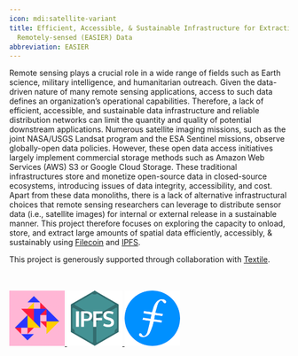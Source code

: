 ```yaml
---
icon: mdi:satellite-variant
title: Efficient, Accessible, & Sustainable Infrastructure for Extracting
  Remotely-sensed (EASIER) Data
abbreviation: EASIER
---
```

Remote sensing plays a crucial role in a wide range of fields such as Earth science, military intelligence, and humanitarian outreach. Given the data-driven nature of many remote sensing applications, access to such data defines an organization’s operational capabilities. Therefore, a lack of efficient, accessible, and sustainable data infrastructure and reliable distribution networks can limit the quantity and quality of potential downstream applications. Numerous satellite imaging missions, such as the joint NASA/USGS Landsat program and the ESA Sentinel missions, observe globally-open data policies. However, these open data access initiatives largely implement commercial storage methods such as Amazon Web Services (AWS) S3 or Google Cloud Storage. These traditional infrastructures store and monetize open-source data in closed-source ecosystems, introducing issues of data integrity, accessibility, and cost. Apart from these data monoliths, there is a lack of alternative infrastructural choices that remote sensing researchers can leverage to distribute sensor data (i.e., satellite images) for internal or external release in a sustainable manner. This project therefore focuses on exploring the capacity to onload, store, and extract large amounts of spatial data efficiently, accessibly, & sustainably using [Filecoin](https://filecoin.io/) and [IPFS](https://ipfs.io/).  

This project is generously supported through collaboration with [Textile](https://textile.notion.site/Our-mission-is-to-accelerate-the-exchange-of-information-across-society-f49e389e12e14473a3475e755a8d9cd6).
<br>
<br> 
<br>
<p>
<a href="https://textile.notion.site/Our-mission-is-to-accelerate-the-exchange-of-information-across-society-f49e389e12e14473a3475e755a8d9cd6">
<img src="https://raw.githubusercontent.com/GEOSMASH/SMASH/main/SMASH/static/uploads/2ohwpvqfsugoby4rbgwh_icf3xz4outkss4x7.png" alt="textile" width="100" height="100">
</a>

<a href="https://ipfs.io/">
<img src="https://raw.githubusercontent.com/GEOSMASH/SMASH/main/SMASH/static/uploads/ipfs.png" alt="ipfs" width="100" height="100">
</a>

<a href="https://filecoin.io/">
<img src="https://raw.githubusercontent.com/GEOSMASH/SMASH/main/SMASH/static/uploads/fc.png" alt="filecoin" width="100" height="100">
</a>
</p>
